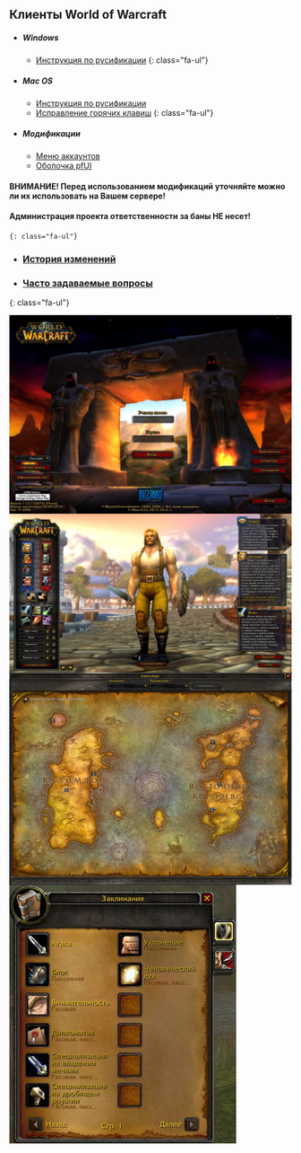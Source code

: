 ## Клиенты World of Warcraft

- ##### <i class="fa-li fab fa-windows fa-2x"></i>Windows
    - <i class="fa-li far fa-file-alt"></i>[Инструкция по русификации](win_instruction.html)
    {: class="fa-ul"}
- ##### <i class="fa-li fab fa-apple fa-2x"></i>Mac OS
    - <i class="fa-li far fa-file-alt"></i>[Инструкция по русификации](mac_instruction.html)
    - <i class="fa-li fas fa-keyboard"></i>[Исправление горячих клавиш](fix_mac_hotkeys.html)
    {: class="fa-ul"}
- ##### <i class="fa-li fas fa-cogs fa-2x"></i>Модификации
    - <i class="fa-li far fa-file-alt"></i>[Меню аккаунтов](acc_menu_instruction.html)
    - <i class="fa-li far fa-file-alt"></i>[Оболочка pfUI](pfui_skin_instruction.html)
#### ВНИМАНИЕ! Перед использованием модификаций уточняйте можно ли их использовать на Вашем сервере!
#### Администрация проекта ответственности за баны НЕ несет!
    {: class="fa-ul"}
- ### <i class="fa-li fas fa-book"></i>[История изменений](changelog.html)
- ### <i class="fa-li fas fa-question"></i>[Часто задаваемые вопросы](frequently_asked_questions.html)
{: class="fa-ul"}

<img src="assets\img\game_image_1.jpg" align="middle">

<img src="assets\img\game_image_2.jpg" align="middle">

<img src="assets\img\game_image_3.jpg" align="middle">

<img src="assets\img\game_image_4.jpg" align="middle">
